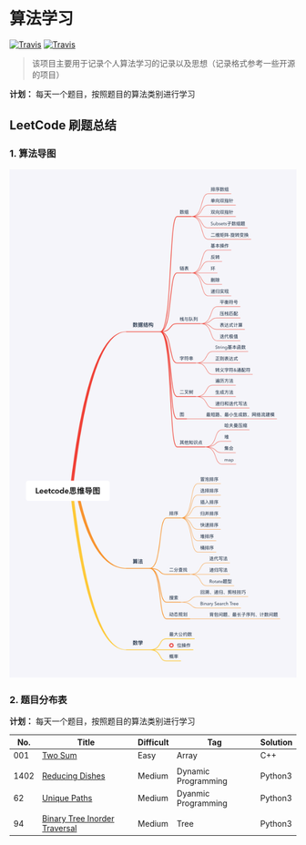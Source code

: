 # 算法学习

[![Travis](https://img.shields.io/badge/Language-Python3-brightgreen)]()
[![Travis](https://img.shields.io/badge/-LeetCode-yellowgreen)]()

> 该项目主要用于记录个人算法学习的记录以及思想（记录格式参考一些开源的项目）

**计划：** 每天一个题目，按照题目的算法类别进行学习



## LeetCode 刷题总结

### 1. 算法导图



![算法导图](./images/853467-20190220213844932-1896554215.png)



### 2. 题目分布表

**计划：** 每天一个题目，按照题目的算法类别进行学习

| No.  | Title                                                        | Difficult | Tag                 | Solution |
| ---- | ------------------------------------------------------------ | --------- | ------------------- | -------- |
| 001  | [Two Sum](https://leetcode.com/problems/two-sum/description/) | Easy      | Array               | C++      |
|      |                                                              |           |                     |          |
| 1402 | [Reducing Dishes](LeetCode/dynamic_programming/1402.reducing-dishes.md) | Medium    | Dynamic Programming | Python3  |
| 62   | [Unique Paths](LeetCode/dynamic_programming/62.unique-paths.md) | Medium    | Dyanmic Programming | Python3  |
|      |                                                              |           |                     |          |
| 94   | [Binary Tree Inorder Traversal](LeetCode/tree/94.Binary-Tree-Inorder-Traversal.md) | Medium    | Tree                | Python3  |



